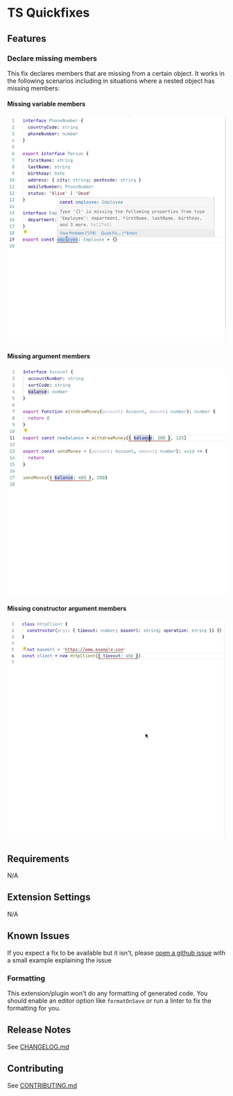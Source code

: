 # TS Quickfixes

## Features

### Declare missing members

This fix declares members that are missing from a certain object. It works in the following scenarios including in
situations where a nested object has missing members:

#### Missing variable members

![Missing variable members](gifs/missing-variable-members.gif)

#### Missing argument members

![Missing argument members](gifs/missing-argument-members.gif)

#### Missing constructor argument members

![Missing constructor members](gifs/missing-constructor-argument-members.gif)

## Requirements

N/A

<!-- If you have any requirements or dependencies, add a section describing those and how to install and configure them. -->

## Extension Settings

N/A

<!-- Include if your extension adds any VS Code settings through the `contributes.configuration` extension point.

For example:

This extension contributes the following settings:

* `myExtension.enable`: enable/disable this extension
* `myExtension.thing`: set to `blah` to do something -->

## Known Issues

If you expect a fix to be available but it isn't, please [open a github issue](https://github.com/tamj0rd2/ts-quickfixes/issues/new) with a small example explaining the issue

### Formatting

This extension/plugin won't do any formatting of generated code. You should
enable an editor option like `formatOnSave` or run a linter to fix the formatting
for you.

## Release Notes

See [CHANGELOG.md](https://github.com/tamj0rd2/ts-quickfixes/blob/master/packages/plugin/CHANGELOG.md)

## Contributing

See [CONTRIBUTING.md](https://github.com/tamj0rd2/ts-quickfixes/blob/master/CONTRIBUTING.md)
